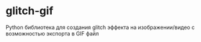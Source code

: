 # glitch-gif
Python библиотека для создания glitch эффекта на изображении/видео с возможностью экспорта в GIF файл

